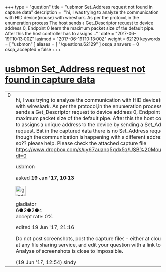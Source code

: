 +++
type = "question"
title = "usbmon Set_Address request not found in capture data"
description = '''hi, I was trying to analyze the communication with HID device(mouse) with wireshark. As per the protocol,in the enumeration process The host sends a Get_Descriptor request to device address 0, Endpoint 0 learn the maximum packet size of the default pipe. After this the host controller has to assigns...'''
date = "2017-06-19T10:13:00Z"
lastmod = "2017-06-19T10:13:00Z"
weight = 62129
keywords = [ "usbmon" ]
aliases = [ "/questions/62129" ]
osqa_answers = 0
osqa_accepted = false
+++

<div class="headNormal">

# [usbmon Set\_Address request not found in capture data](/questions/62129/usbmon-set_address-request-not-found-in-capture-data)

</div>

<div id="main-body">

<div id="askform">

<table id="question-table" style="width:100%;"><colgroup><col style="width: 50%" /><col style="width: 50%" /></colgroup><tbody><tr class="odd"><td style="width: 30px; vertical-align: top"><div class="vote-buttons"><div id="post-62129-score" class="post-score" title="current number of votes">0</div><div id="favorite-count" class="favorite-count"></div></div></td><td><div id="item-right"><div class="question-body"><p>hi, I was trying to analyze the communication with HID device(mouse) with wireshark. As per the protocol,in the enumeration process The host sends a Get_Descriptor request to device address 0, Endpoint 0 learn the maximum packet size of the default pipe. After this the host controller has to assigns a unique address to the device by sending a Set_Address request. But in the captured data there is no Set_Address request even though the communication is happening with a different address. why is it so?? please help. Please check the attached capture file <a href="https://www.dropbox.com/s/uy67auanq5qdx5q/USB%20Mouse.pcapng?dl=0">https://www.dropbox.com/s/uy67auanq5qdx5q/USB%20Mouse.pcapng?dl=0</a></p></div><div id="question-tags" class="tags-container tags">usbmon</div><div id="question-controls" class="post-controls"></div><div class="post-update-info-container"><div class="post-update-info post-update-info-user"><p>asked <strong>19 Jun '17, 10:13</strong></p><img src="https://secure.gravatar.com/avatar/56cb43cd1e133d5f5bdd455afcbf3478?s=32&amp;d=identicon&amp;r=g" class="gravatar" width="32" height="32" alt="gladiator&#39;s gravatar image" /><p>gladiator<br />
<span class="score" title="6 reputation points">6</span><span title="2 badges"><span class="badge1">●</span><span class="badgecount">2</span></span><span title="2 badges"><span class="silver">●</span><span class="badgecount">2</span></span><span title="4 badges"><span class="bronze">●</span><span class="badgecount">4</span></span><br />
<span class="accept_rate" title="Rate of the user&#39;s accepted answers">accept rate:</span> <span title="gladiator has no accepted answers">0%</span></p></div><div class="post-update-info post-update-info-edited"><p>edited 19 Jun '17, 21:16</p></div></div><div id="comments-container-62129" class="comments-container"><span id="62135"></span><div id="comment-62135" class="comment"><div id="post-62135-score" class="comment-score"></div><div class="comment-text"><p>Do not post screenshots, post the capture files - either at cloudshark or at any file sharing service, and edit your question with a link to the file. Analyse of screenshots is close to impossible.</p></div><div id="comment-62135-info" class="comment-info"><span class="comment-age">(19 Jun '17, 12:54)</span> sindy</div></div></div><div id="comment-tools-62129" class="comment-tools"></div><div class="clear"></div><div id="comment-62129-form-container" class="comment-form-container"></div><div class="clear"></div></div></td></tr></tbody></table>

</div>

</div>

